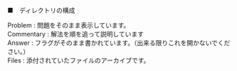 ■　ディレクトリの構成

Problem     :   問題をそのまま表示しています。<br>
Commentary  :   解法を順を追って説明しています<br>
Answer      :   フラグがそのまま書かれています。（出来る限りこれを開かないでください。）<br>
Files       :   添付されていたファイルのアーカイブです。<br>

